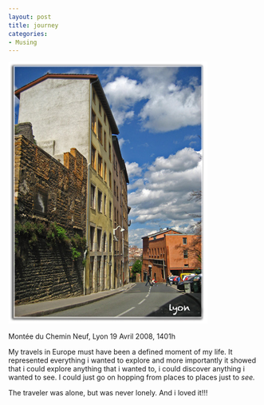 ```yaml
---
layout: post
title: journey
categories:
- Musing
---
```



![lyon_apr08](/img/lyon_apr081.jpg "lyon_apr08")

Montée du Chemin Neuf, Lyon 19 Avril 2008, 1401h

My travels in Europe must have been a defined moment of my life. It represented everything i wanted to explore and more importantly it showed that i could explore anything that i wanted to, i could discover anything i wanted to see. I could just go on hopping from places to places just to _see._

The traveler was alone, but was never lonely. And i loved it!!!
